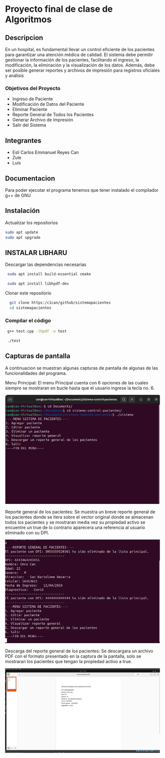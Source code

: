# Proyecto final de clase de Algoritmos

## Descripcion

En un hospital, es fundamental llevar un control eficiente de los pacientes para garantizar una atención
médica de calidad. El sistema debe permitir gestionar la información de los pacientes, facilitando el
ingreso, la modificación, la eliminación y la visualización de los datos. Además, debe ser posible
generar reportes y archivos de impresión para registros oficiales y análisis

### Objetivos del Proyecto
- Ingreso de Paciente
- Modificación de Datos del Paciente
- Eliminar Paciente
- Reporte General de Todos los Pacientes
- Generar Archivo de Impresión
- Salir del Sistema

## Integrantes

- Esli Carlos Emmanuel Reyes Can
- Zule
- Luis

## Documentacion

Para poder ejecutar el programa tenemos que tener instalado el compilador g++ de GNU
## Instalación

Actualizar los repositorios
```bash
sudo apt update
sudo apt upgrade

```
INSTALAR LIBHARU
-
Descargar las dependencias necesarias
```bash
 sudo apt install build-essential cmake
```
```bash
 sudo apt install libhpdf-dev
```


Clonar este repositorio

```bash
  git clone https:/c1can/github/sistemapacientes
  cd sistemapacientes
```
### Compilar el código
```bash
 g++ test.cpp -lhpdf -o test
```
```bash
 ./test
```

## Capturas de pantalla

A continuacion se muestran algunas capturas de pantalla de algunas de las funcionalidades del programa.

Menu Principal:
El menu Principal cuenta con 6 opciones de las cuales siempre se mostraran en bucle hasta que el usuario ingrese la tecla no. 6.

![Menu Principal](https://github.com/c1can/sistema-control-pacientes/blob/main/capturas/Captura%20de%20pantalla%202024-10-27%20004434.png)

Reporte general de los pacientes:
Se muestra un breve reporte general de los pacientes donde se itera sobre el vector original donde se almacenan todos los pacientes y se mostraran media vez su propiedad activo se encuentre un true de lo contrario aparecera una referencia al usuario eliminado con su DPI.

![Reporte general de los pacientes](https://github.com/c1can/sistema-control-pacientes/blob/main/capturas/Captura%20de%20pantalla%202024-10-27%20005640.png)


Descarga del reporte general de los pacientes:
Se descargara un archivo PDF con el formato presentado en la captura de la pantalla, solo se mostraran los pacientes que tengan la propiedad activo a true.

![Descargar reporte general de los pacientes](https://github.com/c1can/sistema-control-pacientes/blob/main/capturas/Captura%20de%20pantalla%202024-10-27%20005803.png)
